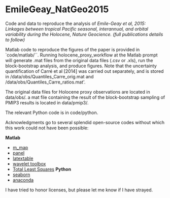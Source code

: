# EmileGeay_NatGeo2015
Code and data to reproduce the analysis of *Emile-Geay et al, 2015: Linkages between tropical Pacific seasonal, interannual, and orbital variability during the Holocene, Nature Geocience.
(full publications details to follow)*

Matlab code to reproduce the figures of the paper is provided in `code/matlab/``.
Running holocene_proxy_workflow at the Matlab prompt will generate .mat files from the original data files (.csv or .xls), run the block-bootstrap analysis, and produce figures. Note that the uncertainty quantification of Carré et al [2014] was carried out separately, and is stored in /data/obs/Quantiles_Carre_orig.mat and /data/obs/Quantiles_Carre_ratios.mat'.

The original data files for Holocene proxy observations are located in data/obs/.
a mat file containing the result of the block-bootstrap sampling of PMIP3 results is located in data/pmip3/.  

The relevant Python code is in code/python.

Acknowledgments go to several splendid open-source codes without which this work could not have been possible:

**Matlab**
- [m_map](http://www.eos.ubc.ca/~rich/map.html)
- [panel](http://www.mathworks.com/matlabcentral/fileexchange/20003-panel)
- [latextable](http://www.mathworks.com/matlabcentral/fileexchange/44274-latextable)
- [wavelet toolbox](http://paos.colorado.edu/research/wavelets/)
- [Total Least Squares](http://www.mathworks.com/matlabcentral/fileexchange/31109-total-least-squares-method)
**Python**
- [seaborn](http://stanford.edu/~mwaskom/software/seaborn/)
- [anaconda](https://www.continuum.io/downloads)  

I have tried to honor licenses, but please let me know if I have strayed.
